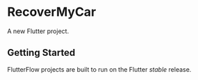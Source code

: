 # RecoverMyCar

A new Flutter project.

## Getting Started

FlutterFlow projects are built to run on the Flutter _stable_ release.
